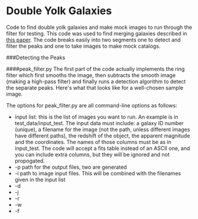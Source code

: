 # Double Yolk Galaxies
Code to find double yolk galaxies and make mock images to run through the filter for testing. This code was used to find merging galaxies described in [this paper](http://arxiv.org/abs/1406.2327). The code breaks easily into two segments one to detect and filter the peaks and one to take images to make mock catalogs.

###Detecting the Peaks

####peak_filter.py
The first part of the code actually implements the ring filter which first smooths the image, then subtracts the smooth image (making a high-pass filter) and finally runs a detection algorithm to detect the separate peaks. Here's what that looks like for a well-chosen sample image. 

The options for peak_filter.py are all command-line options as follows:
* input list: this is the list of images you want to run. An example is in test_data/input_test. The input data must include: a galaxy ID number (unique), a filename for the image (not the path, unless different images have different paths), the redshift of the object, the apparent magnitude and the coordinates. The names of those columns must be as in input_test. The code will accept a fits table instead of an ASCII one, and you can include extra columns, but they will be ignored and not propogated.
* -p path for the output files, two are generated
* -i path to image input files. This will be combined with the filenames given in the input list
* -d
* -j
* -r
* -w
* -f
